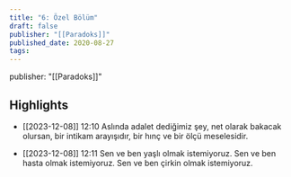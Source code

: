 ```yaml
---
title: "6: Özel Bölüm"
draft: false
publisher: "[[Paradoks]]"
published_date: 2020-08-27
tags:
---
```

publisher: "[[Paradoks]]"


## Highlights
* [[2023-12-08]] 12:10  Aslında adalet dediğimiz şey, net olarak bakacak olursan, bir intikam arayışıdır, bir hınç ve bir ölçü meselesidir.

* [[2023-12-08]] 12:11  Sen ve ben yaşlı olmak istemiyoruz. Sen ve ben hasta olmak istemiyoruz. Sen ve ben çirkin olmak istemiyoruz.

